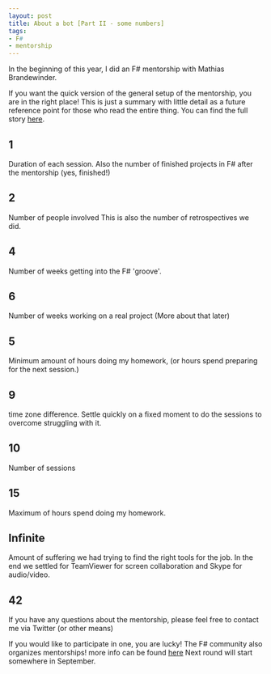 ```yaml
---
layout: post
title: About a bot [Part II - some numbers]
tags:
- F#
- mentorship
---
```



In the beginning of this year, I did an F# mentorship with Mathias Brandewinder.

If you want the quick version of the general setup of the mentorship, you are in the right place!
This is just a summary with little detail as a future reference point for those who read the entire thing.
You can find the full story [here](http://selketjah.github.io/2016/07/24/about-a-bot-start/).

## 1
Duration of each session.
Also the number of finished projects in F# after the mentorship (yes, finished!)

## 2
Number of people involved
This is also the number of retrospectives we did.

## 4
Number of weeks getting into the F# 'groove'.

## 6
Number of weeks working on a real project (More about that later)

## 5
Minimum amount of hours doing my homework, (or hours spend preparing for the next session.)

## 9
time zone difference. Settle quickly on a fixed moment to do the sessions to overcome struggling with it.

## 10
Number of sessions

## 15
Maximum of hours spend doing my homework.

## Infinite
Amount of suffering we had trying to find the right tools for the job. In the end we settled for TeamViewer
for screen collaboration and Skype for audio/video.

## 42
If you have any questions about the mentorship, please feel free to contact me via Twitter (or other means)

If you would like to participate in one, you are lucky! The F# community also organizes mentorships!
more info can be found [here](http://fsharp.org/mentorship/about.html) Next round will start somewhere in September.
